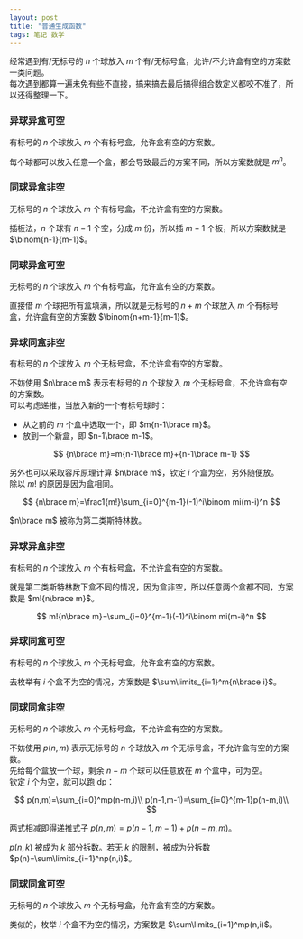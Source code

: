 ```yaml
---
layout: post
title: "普通生成函数"
tags: 笔记 数学
---
```


经常遇到有/无标号的 $n$ 个球放入 $m$ 个有/无标号盒，允许/不允许盒有空的方案数一类问题。  
每次遇到都算一遍未免有些不直接，搞来搞去最后搞得组合数定义都咬不准了，所以还得整理一下。

### 异球异盒可空
有标号的 $n$ 个球放入 $m$ 个有标号盒，允许盒有空的方案数。  

每个球都可以放入任意一个盒，都会导致最后的方案不同，所以方案数就是 $m^n$。

### 同球异盒非空
无标号的 $n$ 个球放入 $m$ 个有标号盒，不允许盒有空的方案数。  

插板法，$n$ 个球有 $n-1$ 个空，分成 $m$ 份，所以插 $m-1$ 个板，所以方案数就是 $\binom{n-1}{m-1}$。

### 同球异盒可空
无标号的 $n$ 个球放入 $m$ 个有标号盒，允许盒有空的方案数。  

直接借 $m$ 个球把所有盒填满，所以就是无标号的 $n+m$ 个球放入 $m$ 个有标号盒，允许盒有空的方案数 $\binom{n+m-1}{m-1}$。

### 异球同盒非空
有标号的 $n$ 个球放入 $m$ 个无标号盒，不允许盒有空的方案数。  

不妨使用 $n\brace m$ 表示有标号的 $n$ 个球放入 $m$ 个无标号盒，不允许盒有空的方案数。  
可以考虑递推，当放入新的一个有标号球时：
- 从之前的 $m$ 个盒中选取一个，即 $m{n-1\brace m}$。
- 放到一个新盒，即 $n-1\brace m-1$。

$$
{n\brace m}=m{n-1\brace m}+{n-1\brace m-1}
$$

另外也可以采取容斥原理计算 $n\brace m$，钦定 $i$ 个盒为空，另外随便放。  
除以 $m!$ 的原因是因为盒相同。

$$
{n\brace m}=\frac1{m!}\sum_{i=0}^{m-1}(-1)^i\binom mi(m-i)^n
$$

$n\brace m$ 被称为第二类斯特林数。

### 异球异盒非空
有标号的 $n$ 个球放入 $m$ 个有标号盒，不允许盒有空的方案数。  

就是第二类斯特林数下盒不同的情况，因为盒非空，所以任意两个盒都不同，方案数是 $m!{n\brace m}$。

$$
m!{n\brace m}=\sum_{i=0}^{m-1}(-1)^i\binom mi(m-i)^n
$$

### 异球同盒可空
有标号的 $n$ 个球放入 $m$ 个无标号盒，允许盒有空的方案数。  

去枚举有 $i$ 个盒不为空的情况，方案数是 $\sum\limits_{i=1}^m{n\brace i}$。

### 同球同盒非空
无标号的 $n$ 个球放入 $m$ 个无标号盒，不允许盒有空的方案数。 

不妨使用 $p(n,m)$ 表示无标号的 $n$ 个球放入 $m$ 个无标号盒，不允许盒有空的方案数。  
先给每个盒放一个球，剩余 $n-m$ 个球可以任意放在 $m$ 个盒中，可为空。  
钦定 $i$ 个为空，就可以跑 dp：

$$
p(n,m)=\sum_{i=0}^mp(n-m,i)\\
p(n-1,m-1)=\sum_{i=0}^{m-1}p(n-m,i)\\
$$

两式相减即得递推式子 $p(n,m)=p(n-1,m-1)+p(n-m,m)$。

$p(n,k)$ 被成为 $k$ 部分拆数。若无 $k$ 的限制，被成为分拆数 $p(n)=\sum\limits_{i=1}^np(n,i)$。

### 同球同盒可空
无标号的 $n$ 个球放入 $m$ 个无标号盒，允许盒有空的方案数。

类似的，枚举 $i$ 个盒不为空的情况，方案数是 $\sum\limits_{i=1}^mp(n,i)$。